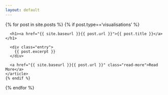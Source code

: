 ```yaml
---
layout: default
---
```


<div class="posts">
  {% for post in site.posts %}
    {% if post.type==‘visualisations’  %}  
    <article class="post">

      <h1><a href="{{ site.baseurl }}{{ post.url }}">{{ post.title }}</a></h1>

      <div class="entry">
        {{ post.excerpt }}
      </div>

      <a href="{{ site.baseurl }}{{ post.url }}" class="read-more">Read More</a>
    </article>
	{% endif %}
  {% endfor %}
</div>
